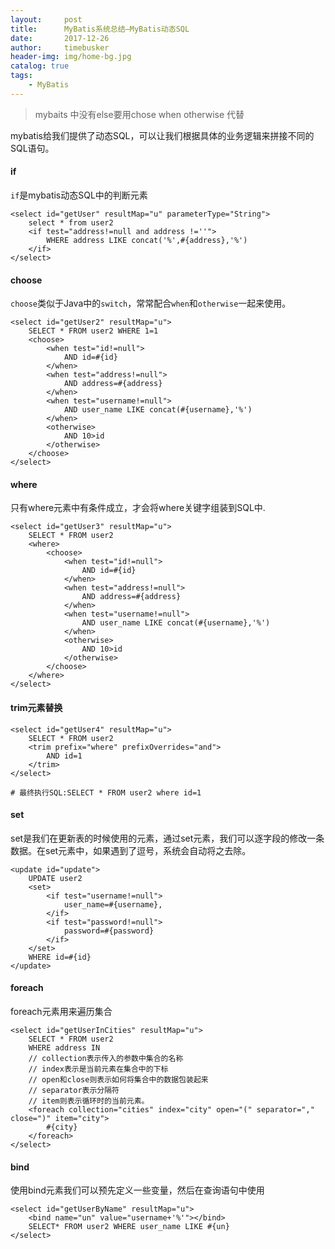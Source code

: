 ```yaml
---
layout:     post
title:      MyBatis系统总结—MyBatis动态SQL
date:       2017-12-26
author:     timebusker
header-img: img/home-bg.jpg
catalog: true
tags:
    - MyBatis
---  
```


> mybaits 中没有else要用chose when otherwise 代替

mybatis给我们提供了动态SQL，可以让我们根据具体的业务逻辑来拼接不同的SQL语句。

#### if

`if`是mybatis动态SQL中的判断元素

```
<select id="getUser" resultMap="u" parameterType="String">
    select * from user2 
    <if test="address!=null and address !=''">
        WHERE address LIKE concat('%',#{address},'%')
    </if>
</select>
```

#### choose

`choose`类似于Java中的`switch`，常常配合`when`和`otherwise`一起来使用。

```
<select id="getUser2" resultMap="u">
    SELECT * FROM user2 WHERE 1=1 
    <choose>
        <when test="id!=null">
            AND id=#{id}
        </when>
        <when test="address!=null">
            AND address=#{address}
        </when>
        <when test="username!=null">
            AND user_name LIKE concat(#{username},'%')
        </when>
        <otherwise>
            AND 10>id
        </otherwise>
    </choose>
</select>
```

#### where

只有where元素中有条件成立，才会将where关键字组装到SQL中.

```
<select id="getUser3" resultMap="u">
    SELECT * FROM user2
    <where>
        <choose>
            <when test="id!=null">
                AND id=#{id}
            </when>
            <when test="address!=null">
                AND address=#{address}
            </when>
            <when test="username!=null">
                AND user_name LIKE concat(#{username},'%')
            </when>
            <otherwise>
                AND 10>id
            </otherwise>
        </choose>
    </where>
</select>
```

#### trim元素替换

```
<select id="getUser4" resultMap="u">
    SELECT * FROM user2
    <trim prefix="where" prefixOverrides="and">
        AND id=1
    </trim>
</select>

# 最终执行SQL:SELECT * FROM user2 where id=1
```

#### set

set是我们在更新表的时候使用的元素，通过set元素，我们可以逐字段的修改一条数据。在set元素中，如果遇到了逗号，系统会自动将之去除。

```
<update id="update">
    UPDATE user2
    <set>
        <if test="username!=null">
            user_name=#{username},
        </if>
        <if test="password!=null">
            password=#{password}
        </if>
    </set>
    WHERE id=#{id}
</update>
```

#### foreach

foreach元素用来遍历集合

```
<select id="getUserInCities" resultMap="u">
    SELECT * FROM user2
    WHERE address IN
	// collection表示传入的参数中集合的名称
	// index表示是当前元素在集合中的下标
	// open和close则表示如何将集合中的数据包装起来
	// separator表示分隔符
	// item则表示循环时的当前元素。
    <foreach collection="cities" index="city" open="(" separator="," close=")" item="city">
        #{city}
    </foreach>
</select>
```

#### bind

使用bind元素我们可以预先定义一些变量，然后在查询语句中使用

```
<select id="getUserByName" resultMap="u">
    <bind name="un" value="username+'%'"></bind>
    SELECT* FROM user2 WHERE user_name LIKE #{un}
</select>
```